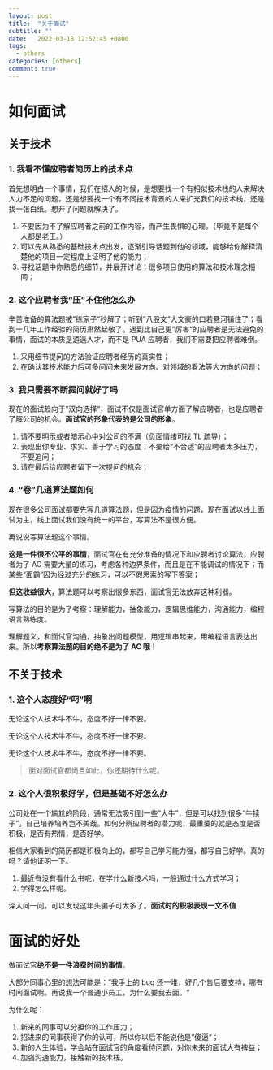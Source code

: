 ```yaml
---
layout: post
title:  "关于面试"
subtitle: ""
date:   2022-03-18 12:52:45 +0800
tags:
  - others
categories: [others]
comment: true
---
```


<!-- more -->

# 如何面试

## 关于技术

### 1. 我看不懂应聘者简历上的技术点

首先想明白一个事情，我们在招人的时候，是想要找一个有相似技术栈的人来解决人力不足的问题，还是想要找一个有不同技术背景的人来扩充我们的技术栈，还是找一张白纸。想开了问题就解决了。

1. 不要因为不了解应聘者之前的工作内容，而产生畏惧的心理。（毕竟不是每个人都是老王。）
2. 可以先从熟悉的基础技术点出发，逐渐引导话题到他的领域，能够给你解释清楚他的项目一定程度上证明了他的能力；
3. 寻找话题中你熟悉的细节，并展开讨论；很多项目使用的算法和技术理念相同；

### 2. 这个应聘者我“压”不住他怎么办

辛苦准备的算法题被”练家子“秒解了；听到”八股文“大文豪的口若悬河镇住了；看到十几年工作经验的简历肃然起敬了。遇到比自己更”厉害“的应聘者是无法避免的事情，面试的本质是遴选人才，而不是 PUA 应聘者，我们不需要把应聘者难倒。

1. 采用细节提问的方法验证应聘者经历的真实性；
2. 在确认其技术能力后可多问问未来发展方向、对领域的看法等大方向的问题；

### 3. 我只需要不断提问就好了吗

现在的面试趋向于”双向选择“，面试不仅是面试官单方面了解应聘者，也是应聘者了解公司的机会。**面试官的形象代表的是公司的形象**。

1. 请不要明示或者暗示心中对公司的不满（负面情绪可找 TL 疏导）；
2. 表现出你专业、求实、善于学习的态度；不要给“不合适”的应聘者太多压力，不要追问；
3. 请在最后给应聘者留下一次提问的机会；

### 4. “卷”几道算法题如何

现在很多公司面试都要先写几道算法题，但是因为疫情的问题，现在面试以线上面试为主，线上面试我们没有统一的平台，写算法不是很方便。

再说说写算法题这个事情。

**这是一件很不公平的事情**，面试官在有充分准备的情况下和应聘者讨论算法，应聘者为了 AC 需要大量的练习，考虑各种边界条件，而且是在不能调试的情况下；而某些“面霸”因为经过充分的练习，可以不假思索的写下答案；

**但这收益很大**，算法题可以考察出很多东西，面试官无法放弃这种利器。

写算法的目的是为了考察：理解能力，抽象能力，逻辑思维能力，沟通能力，编程语言熟练度。

理解题义，和面试官沟通，抽象出问题模型，用逻辑串起来，用编程语言表达出来。所以**考察算法题的目的绝不是为了 AC 哦！**

## 不关于技术

### 1. 这个人态度好“叼”啊

无论这个人技术牛不牛，态度不好一律不要。

无论这个人技术牛不牛，态度不好一律不要。

无论这个人技术牛不牛，态度不好一律不要。

> 面对面试官都尚且如此，你还期待什么呢。

### 2. 这个人很积极好学，但是基础不好怎么办

公司处在一个尴尬的阶段，通常无法吸引到一些“大牛”，但是可以找到很多“牛犊子”，自己培养培养岂不美哉。如何分辨应聘者的潜力呢，最重要的就是态度是否积极，是否有热情，是否好学。

相信大家看到的简历都是积极向上的，都写自己学习能力强，都写自己好学。真的吗？请他证明一下。

1. 最近有没有看什么书呢，在学什么新技术吗，一般通过什么方式学习；
2. 学得怎么样呢。

深入问一问，可以发现这年头骗子可太多了。**面试时的积极表现一文不值**

# 面试的好处

做面试官**绝不是一件浪费时间的事情**。

大部分同事心里的想法可能是：”我手上的 bug 还一堆，好几个售后要支持，哪有时间面试啊。再说我一个普通小员工，为什么要我去面。“

为什么呢：

1. 新来的同事可以分担你的工作压力；
2. 招进来的同事获得了你的认可，所以你以后不能说他是”傻逼“；
3. 新的人生体验，学会站在面试官的角度看待问题，对你未来的面试大有裨益；
4. 加强沟通能力，接触新的技术栈。
